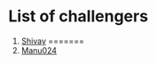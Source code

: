 # List of challengers
1. [Shivay](https://github.com/shivaylamba)
=======
2. [Manu024](https://github.com/Manu024)
